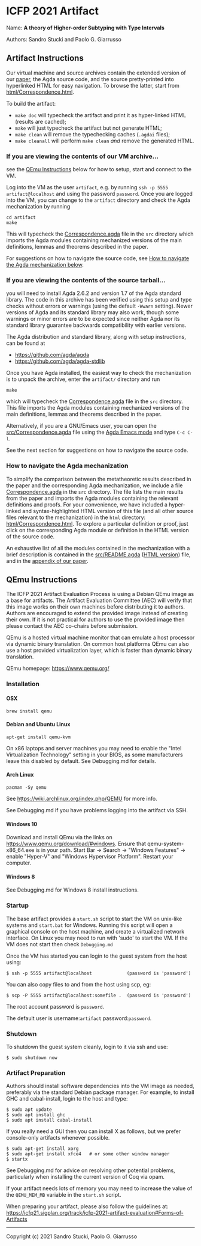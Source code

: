 # ICFP 2021 Artifact

Name: **A theory of Higher-order Subtyping with Type Intervals**

Authors: Sandro Stucki and Paolo G. Giarrusso

## Artifact Instructions

Our virtual machine and source archives contain the extended version
of our [paper](icfp21-long.pdf), the Agda source code, and the source
pretty-printed into hyperlinked HTML for easy navigation. To browse
the latter, start from [html/Correspondence.html](html/Correspondence.html).

To build the artifact:
- `make doc` will typecheck the artifact and print it as hyper-linked HTML
  (results are cached);
- `make` will just typecheck the artifact but not generate HTML;
- `make clean` will remove the typechecking caches (`.agdai` files);
- `make cleanall` will perform `make clean` _and_ remove the generated HTML.


### If you are viewing the contents of our VM archive...

see the [QEmu Instructions](#qemu-instructions) below for how to setup,
start and connect to the VM.

Log into the VM as the user `artifact`, e.g. by running `ssh -p 5555
artifact@localhost` and using the password `password`.  Once you are
logged into the VM, you can change to the `artifact` directory and
check the Agda mechanization by running

    cd artifact
    make

This will typecheck the [Correspondence.agda](src/Correspondence.agda)
file in the `src` directory which imports the Agda modules containing
mechanized versions of the main definitions, lemmas and theorems described
in the paper.

For suggestions on how to navigate the source code, see [How to navigate
the Agda mechanization below](#how-to-navigate-the-agda-mechanization).


### If you are viewing the contents of the source tarball...

you will need to install Agda 2.6.2 and version 1.7 of the Agda
standard library.  The code in this archive has been verified using
this setup and type checks without errors or warnings (using the
default `-Wwarn` setting).  Newer versions of Agda and its standard
library may also work, though some warnings or minor errors are to be
expected since neither Agda nor its standard library guarantee
backwards compatibility with earlier versions.

The Agda distribution and standard library, along with setup
instructions, can be found at

 * https://github.com/agda/agda
 * https://github.com/agda/agda-stdlib

Once you have Agda installed, the easiest way to check the mechanization is
to unpack the archive, enter the `artifact/` directory and run

    make

which will typecheck the [Correspondence.agda](src/Correspondence.agda)
file in the `src` directory.  This file imports the Agda modules containing
mechanized versions of the main definitions, lemmas and theorems described
in the paper.

Alternatively, if you are a GNU/Emacs user, you can open the
[src/Correspondence.agda](src/Correspondence.agda) file using the [Agda
Emacs mode](https://github.com/agda/agda#configuring-the-emacs-mode) and
type `C-c C-l`.

See the next section for suggestions on how to navigate the source code.


### How to navigate the Agda mechanization

To simplify the comparison between the metatheoretic results described in
the paper and the corresponding Agda mechanization, we include a file
[Correspondence.agda](src/Correspondence.agda) in the `src` directory.  The
file lists the main results from the paper and imports the Agda modules
containing the relevant definitions and proofs.  For your convenience, we
have included a hyper-linked and syntax-highlighted HTML version of this
file (and all other source files relevant to the mechanization) in the
`html` directory: [html/Correspondence.html](html/Correspondence.html).  To
explore a particular definition or proof, just click on the corresponding
Agda module or definition in the HTML version of the source code.

An exhaustive list of all the modules contained in the mechanization with a
brief description is contained in the [src/README.agda](src/README.agda)
([HTML version](html/README.html)) file, and in the [appendix of our
paper](icfp21-long.pdf).


## QEmu Instructions

The ICFP 2021 Artifact Evaluation Process is using a Debian QEmu image as a
base for artifacts. The Artifact Evaluation Committee (AEC) will verify that
this image works on their own machines before distributing it to authors.
Authors are encouraged to extend the provided image instead of creating their
own. If it is not practical for authors to use the provided image then please
contact the AEC co-chairs before submission.

QEmu is a hosted virtual machine monitor that can emulate a host processor
via dynamic binary translation. On common host platforms QEmu can also use
a host provided virtualization layer, which is faster than dynamic binary
translation.

QEmu homepage: https://www.qemu.org/

### Installation

#### OSX
``brew install qemu``

#### Debian and Ubuntu Linux
``apt-get install qemu-kvm``

On x86 laptops and server machines you may need to enable the
"Intel Virtualization Technology" setting in your BIOS, as some manufacturers
leave this disabled by default. See Debugging.md for details.


#### Arch Linux

``pacman -Sy qemu``

See https://wiki.archlinux.org/index.php/QEMU for more info.

See Debugging.md if you have problems logging into the artifact via SSH.


#### Windows 10
Download and install QEmu via the links on https://www.qemu.org/download/#windows.
Ensure that qemu-system-x86_64.exe is in your path.
Start Bar -> Search -> "Windows Features"
          -> enable "Hyper-V" and "Windows Hypervisor Platform".
Restart your computer.

#### Windows 8

See Debugging.md for Windows 8 install instructions.



### Startup

The base artifact provides a `start.sh` script to start the VM on unix-like
systems and `start.bat` for Windows. Running this script will open a graphical
console on the host machine, and create a virtualized network interface.
On Linux you may need to run with 'sudo' to start the VM. If the VM does not
start then check `Debugging.md`

Once the VM has started you can login to the guest system from the host using:

```
$ ssh -p 5555 artifact@localhost             (password is 'password')
```

You can also copy files to and from the host using scp, eg:

```
$ scp -P 5555 artifact@localhost:somefile .  (password is 'password')
```

The root account password is ``password``.

The default user is username:```artifact``` password:```password```.


### Shutdown

To shutdown the guest system cleanly, login to it via ssh and use:

```
$ sudo shutdown now
```


### Artifact Preparation

Authors should install software dependencies into the VM image as needed,
preferably via the standard Debian package manager. For example, to install
GHC and cabal-install, login to the host and type:

```
$ sudo apt update
$ sudo apt install ghc
$ sudo apt install cabal-install
```

If you really need a GUI then you can install X as follows, but we prefer
console-only artifacts whenever possible.

```
$ sudo apt-get install xorg
$ sudo apt-get install xfce4   # or some other window manager
$ startx
```

See Debugging.md for advice on resolving other potential problems,
particularly when installing the current version of Coq via opam.

If your artifact needs lots of memory you may need to increase the value
of the ```QEMU_MEM_MB``` variable in the ```start.sh``` script.

When preparing your artifact, please also follow the guidelines at:
 https://icfp21.sigplan.org/track/icfp-2021-artifact-evaluation#Forms-of-Artifacts

------------------------------------------------------------------------
Copyright (c) 2021 Sandro Stucki, Paolo G. Giarrusso
